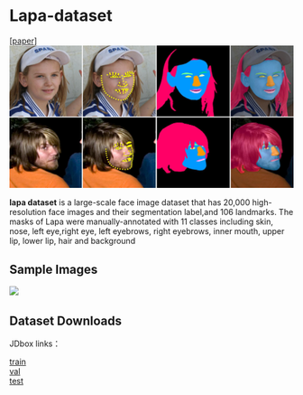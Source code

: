# Lapa-dataset
[[paper]](https://arxiv.org/abs/1907.11922)
![ ](./pics/main.png)

**lapa dataset** is a large-scale face image dataset that has 20,000 high-resolution face images and their segmentation label,and 106 landmarks. 
The masks of Lapa were manually-annotated with  11 classes including  skin, nose, left eye,right eye, left eyebrows, right eyebrows, inner mouth, upper lip, lower lip, hair and background

## Sample Images
![ ](./pics/eg.png)
## Dataset Downloads
JDbox links：

[train](http://box.jd.com/sharedInfo/60EC4BD2CD7A4466) <br/> 
[val](http://box.jd.com/sharedInfo/42783B3F65757721) <br/> 
[test](http://box.jd.com/sharedInfo/BD6A0973B7814A29)
